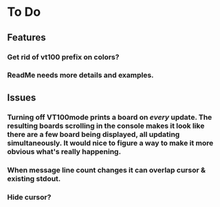 # To Do

## Features

### Get rid of vt100 prefix on colors?

### ReadMe needs more details and examples.


## Issues

### Turning off VT100mode prints a board on _every_ update. The resulting boards scrolling in the console makes it look like there are a few board being displayed, all updating simultaneously. It would nice to figure a way to make it more obvious what's really happening. 

### When message line count changes it can overlap cursor & existing stdout.

### Hide cursor?

